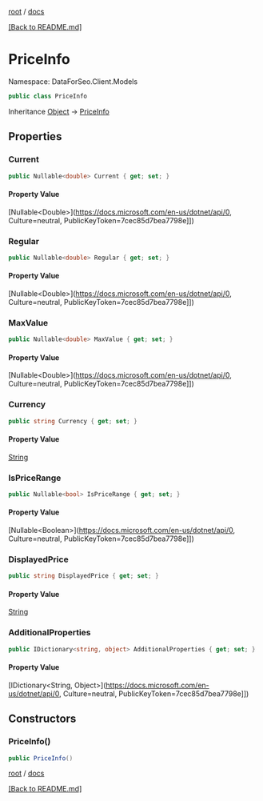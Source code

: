 [root](./../ "root") / [docs](./ "docs")

[[Back to README.md]](./../README.md "[Back to README.md]")

# PriceInfo

Namespace: DataForSeo.Client.Models

```csharp
public class PriceInfo
```

Inheritance [Object](https://docs.microsoft.com/en-us/dotnet/api/Object) → [PriceInfo](./PriceInfo.md)

## Properties

### **Current**

```csharp
public Nullable<double> Current { get; set; }
```

#### Property Value

[Nullable&lt;Double&gt;](https://docs.microsoft.com/en-us/dotnet/api/0, Culture=neutral, PublicKeyToken=7cec85d7bea7798e]])<br>

### **Regular**

```csharp
public Nullable<double> Regular { get; set; }
```

#### Property Value

[Nullable&lt;Double&gt;](https://docs.microsoft.com/en-us/dotnet/api/0, Culture=neutral, PublicKeyToken=7cec85d7bea7798e]])<br>

### **MaxValue**

```csharp
public Nullable<double> MaxValue { get; set; }
```

#### Property Value

[Nullable&lt;Double&gt;](https://docs.microsoft.com/en-us/dotnet/api/0, Culture=neutral, PublicKeyToken=7cec85d7bea7798e]])<br>

### **Currency**

```csharp
public string Currency { get; set; }
```

#### Property Value

[String](https://docs.microsoft.com/en-us/dotnet/api/String)<br>

### **IsPriceRange**

```csharp
public Nullable<bool> IsPriceRange { get; set; }
```

#### Property Value

[Nullable&lt;Boolean&gt;](https://docs.microsoft.com/en-us/dotnet/api/0, Culture=neutral, PublicKeyToken=7cec85d7bea7798e]])<br>

### **DisplayedPrice**

```csharp
public string DisplayedPrice { get; set; }
```

#### Property Value

[String](https://docs.microsoft.com/en-us/dotnet/api/String)<br>

### **AdditionalProperties**

```csharp
public IDictionary<string, object> AdditionalProperties { get; set; }
```

#### Property Value

[IDictionary&lt;String, Object&gt;](https://docs.microsoft.com/en-us/dotnet/api/0, Culture=neutral, PublicKeyToken=7cec85d7bea7798e]])<br>

## Constructors

### **PriceInfo()**

```csharp
public PriceInfo()
```

[root](./../ "root") / [docs](./ "docs")

[[Back to README.md]](./../README.md "[Back to README.md]")